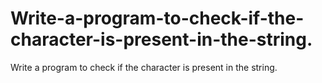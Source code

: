# Write-a-program-to-check-if-the-character-is-present-in-the-string.
Write a program to check if the character  is present in the string.
